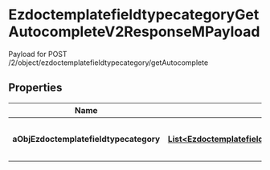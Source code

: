 

# EzdoctemplatefieldtypecategoryGetAutocompleteV2ResponseMPayload

Payload for POST /2/object/ezdoctemplatefieldtypecategory/getAutocomplete

## Properties

| Name | Type | Description | Notes |
|------------ | ------------- | ------------- | -------------|
|**aObjEzdoctemplatefieldtypecategory** | [**List&lt;EzdoctemplatefieldtypecategoryAutocompleteElementResponse&gt;**](EzdoctemplatefieldtypecategoryAutocompleteElementResponse.md) | An array of Ezdoctemplatefieldtypecategory autocomplete element response. |  |



